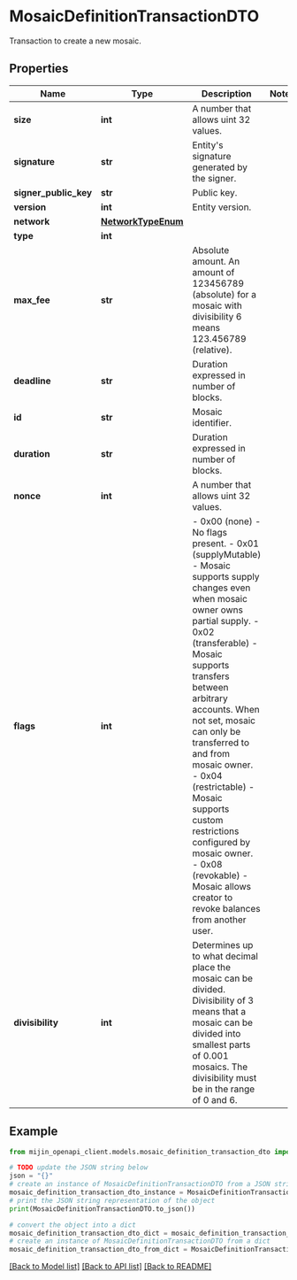# MosaicDefinitionTransactionDTO

Transaction to create a new mosaic.

## Properties

Name | Type | Description | Notes
------------ | ------------- | ------------- | -------------
**size** | **int** | A number that allows uint 32 values. | 
**signature** | **str** | Entity&#39;s signature generated by the signer. | 
**signer_public_key** | **str** | Public key. | 
**version** | **int** | Entity version. | 
**network** | [**NetworkTypeEnum**](NetworkTypeEnum.md) |  | 
**type** | **int** |  | 
**max_fee** | **str** | Absolute amount. An amount of 123456789 (absolute) for a mosaic with divisibility 6 means 123.456789 (relative). | 
**deadline** | **str** | Duration expressed in number of blocks. | 
**id** | **str** | Mosaic identifier. | 
**duration** | **str** | Duration expressed in number of blocks. | 
**nonce** | **int** | A number that allows uint 32 values. | 
**flags** | **int** | - 0x00 (none) - No flags present. - 0x01 (supplyMutable) - Mosaic supports supply changes even when mosaic owner owns partial supply. - 0x02 (transferable) - Mosaic supports transfers between arbitrary accounts. When not set, mosaic can only be transferred to and from mosaic owner. - 0x04 (restrictable) - Mosaic supports custom restrictions configured by mosaic owner. - 0x08 (revokable) - Mosaic allows creator to revoke balances from another user.  | 
**divisibility** | **int** | Determines up to what decimal place the mosaic can be divided. Divisibility of 3 means that a mosaic can be divided into smallest parts of 0.001 mosaics. The divisibility must be in the range of 0 and 6.  | 

## Example

```python
from mijin_openapi_client.models.mosaic_definition_transaction_dto import MosaicDefinitionTransactionDTO

# TODO update the JSON string below
json = "{}"
# create an instance of MosaicDefinitionTransactionDTO from a JSON string
mosaic_definition_transaction_dto_instance = MosaicDefinitionTransactionDTO.from_json(json)
# print the JSON string representation of the object
print(MosaicDefinitionTransactionDTO.to_json())

# convert the object into a dict
mosaic_definition_transaction_dto_dict = mosaic_definition_transaction_dto_instance.to_dict()
# create an instance of MosaicDefinitionTransactionDTO from a dict
mosaic_definition_transaction_dto_from_dict = MosaicDefinitionTransactionDTO.from_dict(mosaic_definition_transaction_dto_dict)
```
[[Back to Model list]](../README.md#documentation-for-models) [[Back to API list]](../README.md#documentation-for-api-endpoints) [[Back to README]](../README.md)


